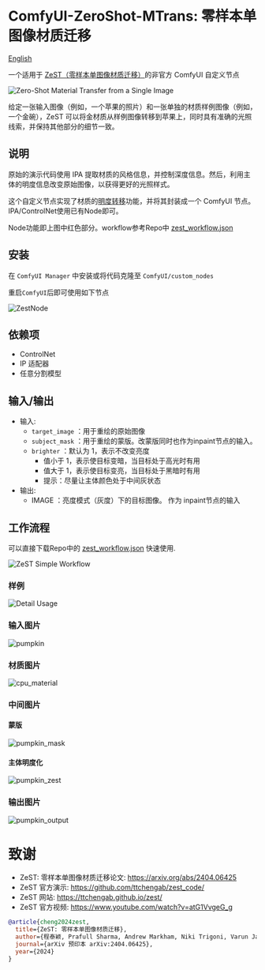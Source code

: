 # ComfyUI-ZeroShot-MTrans: 零样本单图像材质迁移

[English](README.md)

一个适用于 [ZeST（零样本单图像材质迁移）](https://github.com/ttchengab/zest_code/)的非官方 ComfyUI 自定义节点

![Zero-Shot Material Transfer from a Single Image](images/method.jpeg)

给定一张输入图像（例如，一个苹果的照片）和一张单独的材质样例图像（例如，一个金碗），ZeST 可以将金材质从样例图像转移到苹果上，同时具有准确的光照线索，并保持其他部分的细节一致。

## 说明

原始的演示代码使用 IPA 提取材质的风格信息，并控制深度信息。然后，利用主体的明度信息改变原始图像，以获得更好的光照样式。

这个自定义节点实现了材质的[明度转移](https://github.com/ttchengab/zest_code/blob/main/demo_gradio.py#L127)功能，并将其封装成一个 ComfyUI 节点。IPA/ControlNet使用已有Node即可。

Node功能即上图中红色部分。workflow参考Repo中 [zest_workflow.json](zest_workflow.json) 

## 安装

在 `ComfyUI Manager` 中安装或将代码克隆至 `ComfyUI/custom_nodes`

重启`ComfyUI`后即可使用如下节点

![ZestNode](images/ZeSTNode.png)

## 依赖项

- ControlNet
- IP 适配器
- 任意分割模型

## 输入/输出

- 输入:
    - `target_image` ：用于重绘的原始图像
    - `subject_mask` ：用于重绘的蒙版。改蒙版同时也作为inpaint节点的输入。
    - `brighter` ：默认为 1，表示不改变亮度
        - 值小于 1，表示使目标变暗，当目标处于高光时有用
        - 值大于 1，表示使目标变亮，当目标处于黑暗时有用
        - 提示：尽量让主体颜色处于中间灰状态
- 输出:
    - IMAGE ：亮度模式（灰度）下的目标图像。 作为 inpaint节点的输入

## 工作流程

可以直接下载Repo中的 [zest_workflow.json](zest_workflow.json) 快速使用.

![ZeST Simple Workflow](ZeSTSimpleWorkflow.png)

### 样例

![Detail Usage](images/workflow-sample.png)

### 输入图片
![pumpkin](images/pumpkin.png)

### 材质图片
![cpu_material](images/cpu_material.png)

### 中间图片

#### 蒙版

![pumpkin_mask](images/pumpkin_mask.png)

#### 主体明度化

![pumpkin_zest](images/pumpkin_zest.png)

### 输出图片

![pumpkin_output](images/pumpkin_output.png)

# 致谢
- ZeST: 零样本单图像材质迁移论文: https://arxiv.org/abs/2404.06425
- ZeST 官方演示: https://github.com/ttchengab/zest_code/
- ZeST 网站: https://ttchengab.github.io/zest/
- ZeST 官方视频: https://www.youtube.com/watch?v=atG1VvgeG_g

```bibtex
@article{cheng2024zest,
  title={ZeST: 零样本单图像材质迁移},
  author={程泰颖, Prafull Sharma, Andrew Markham, Niki Trigoni, Varun Jampani},
  journal={arXiv 预印本 arXiv:2404.06425},
  year={2024}
}
```